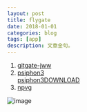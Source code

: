 ```yaml
---
layout: post
title: flygate 
date: 2018-01-01
categories: blog
tags: [app]
description: 文章金句。
---
```


<div id="player1" class="aplayer"></div>
<!-- ... -->
<script src="APlayer.min.js"></script>


1. [gitgate-jww](https://github.com/bannedbook/fanqiang/wiki)
1. [psiphon3](https://psiphon.ca/zh/download.html)<br>[psiphon3DOWNLOAD](https://psiphon.ca/psiphon3.exe)
1. [npvg](http://www.vpngate.net/cn/download.aspx)

![image](https://github.com/feiyuii/feiyuii.github.io/blob/master/img/crowds/crowds.jpg?raw=true)
